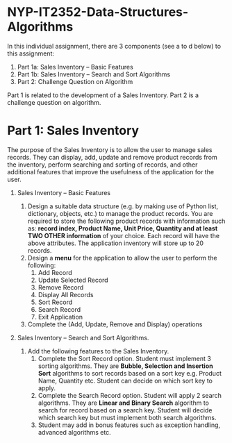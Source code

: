 # NYP-IT2352-Data-Structures-Algorithms

In this individual assignment, there are 3 components (see a to d below) to this assignment:
  1. Part 1a: Sales Inventory – Basic Features
  2. Part 1b: Sales Inventory – Search and Sort Algorithms
  3. Part 2: Challenge Question on Algorithm

Part 1 is related to the development of a Sales Inventory. Part 2 is a challenge question on algorithm.

# Part 1: Sales Inventory

The purpose of the Sales Inventory is to allow the user to manage sales records. They can display, add, update and remove product records from the inventory, perform searching and sorting of records, and other additional features that improve the usefulness of the application for the user.

1. Sales Inventory – Basic Features
    1. Design a suitable data structure (e.g. by making use of Python list, dictionary, objects, etc.) to manage the product records. You are required to store the following product records with information such as: **record index, Product Name, Unit Price, Quantity and at least TWO OTHER information** of your choice. Each record will have the above attributes. The application inventory will store up to 20 records.
    2. Design a **menu** for the application to allow the user to perform the following:
        1. Add Record
        2. Update Selected Record
        3. Remove Record
        4. Display All Records
        5. Sort Record
        6. Search Record
        7. Exit Application
      3. Complete the (Add, Update, Remove and Display) operations
      
2. Sales Inventory – Search and Sort Algorithms. 
    1. Add the following features to the Sales Inventory.
        1. Complete the Sort Record option. Student must implement 3 sorting algorithms. They are **Bubble, Selection and Insertion Sort** algorithms to sort records based on a sort key e.g. Product Name, Quantity etc. Student can decide on which sort key to apply.
        2. Complete the Search Record option. Student will apply 2 search algorithms. They are **Linear and Binary Search** algorithm to search for record based on a search key. Student will decide which search key but must implement both search algorithms.
        3. Student may add in bonus features such as exception handling, advanced algorithms etc.
